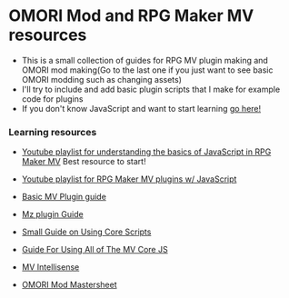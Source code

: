 # OMORI Mod and RPG Maker MV resources
- This is a small collection of guides for RPG MV plugin making and OMORI mod making(Go to the last one if you just want to see basic OMORI modding such as changing assets)
- I'll try to include and add basic plugin scripts that I make for example code for plugins
- If you don't know JavaScript and want to start learning [go here!](https://www.w3schools.com/js/)

### Learning resources 

- [Youtube playlist for understanding the basics of JavaScript in RPG Maker MV](https://youtube.com/playlist?list=PLU0DH6E0N9R7a0OM3ZXLuRq2QtiOufgr-) Best resource to start!

- [Youtube playlist for RPG Maker MV plugins w/ JavaScript](https://www.youtube.com/playlist?list=PL3Fv4Z54bWaGjcORlYg6TKsnoQDf2no3d)

- [Basic MV Plugin guide](https://github.com/aloeguvner/rpg-maker-mv-tutorials/blob/master/Tutorials/ALOE_NotetagBeginner/ALOE_NotetagBeginner.md)

- [Mz plugin Guide](https://docs.google.com/document/d/176S5ldh330fltOy9IEsrcAfeIWGkelWa/edit#)

- [Small Guide on Using Core Scripts](https://github.com/rpgtkoolmv/corescript)

- [Guide For Using All of The MV Core JS](https://kinoar.github.io/rmmv-doc-web/index.html)

- [MV Intellisense](http://endlessillusoft.com/rpgmakermv-intellisense/)

- [OMORI Mod Mastersheet](https://docs.google.com/document/d/1LyoDxBbtw4MUb7HirIZEaigpbJOcbwTelby7vttIAlg/edit)
